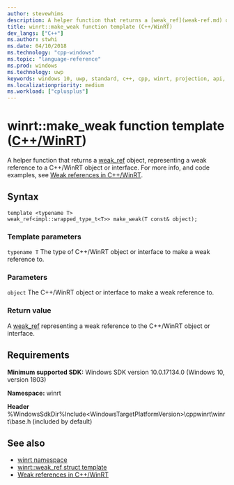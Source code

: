 ```yaml
---
author: stevewhims
description: A helper function that returns a [weak_ref](weak-ref.md) object, representing a weak reference to a C++/WinRT object or interface.
title: winrt::make_weak function template (C++/WinRT)
dev_langs: ["C++"]
ms.author: stwhi
ms.date: 04/10/2018
ms.technology: "cpp-windows"
ms.topic: "language-reference"
ms.prod: windows
ms.technology: uwp
keywords: windows 10, uwp, standard, c++, cpp, winrt, projection, api, reference, weak
ms.localizationpriority: medium
ms.workload: ["cplusplus"]
---
```


# winrt::make_weak function template ([C++/WinRT](/windows/uwp/cpp-and-winrt-apis/intro-to-using-cpp-with-winrt))
A helper function that returns a [weak_ref](weak-ref.md) object, representing a weak reference to a C++/WinRT object or interface. For more info, and code examples, see [Weak references in C++/WinRT](/windows/uwp/cpp-and-winrt-apis/weak-references).

## Syntax
```cppwinrt
template <typename T>
weak_ref<impl::wrapped_type_t<T>> make_weak(T const& object);
```

### Template parameters
`typename T`
The type of C++/WinRT object or interface to make a weak reference to.

### Parameters
`object`
The C++/WinRT object or interface to make a weak reference to.

### Return value 
A [weak_ref](weak-ref.md) representing a weak reference to the C++/WinRT object or interface.

## Requirements
**Minimum supported SDK:** Windows SDK version 10.0.17134.0 (Windows 10, version 1803)

**Namespace:** winrt

**Header** %WindowsSdkDir%Include\<WindowsTargetPlatformVersion>\cppwinrt\winrt\base.h (included by default)

## See also 
* [winrt namespace](winrt.md)
* [winrt::weak_ref struct template](weak-ref.md)
* [Weak references in C++/WinRT](/windows/uwp/cpp-and-winrt-apis/weak-references)
